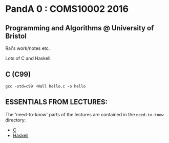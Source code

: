 # PandA 0 : COMS10002 2016

## Programming and Algorithms @ University of Bristol

Rai's work/notes etc.

Lots of C and Haskell.

## C (C99)

`gcc -std=c99 -Wall hello.c -o hello`

## ESSENTIALS FROM LECTURES:

The 'need-to-know' parts of the lectures are contained in the `need-to-know` directory:

  - [C](./need-to-know/c.md)
  - [Haskell](./need-to-know/haskell.md)
